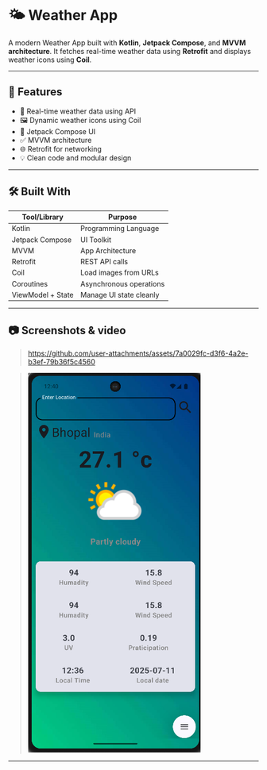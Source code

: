 # 🌤️ Weather App

A modern Weather App built with **Kotlin**, **Jetpack Compose**, and **MVVM architecture**. It fetches real-time weather data using **Retrofit** and displays weather icons using **Coil**.

---

## 🚀 Features

- 🧭 Real-time weather data using API
- 🖼️ Dynamic weather icons using Coil
- 🎨 Jetpack Compose UI
- ✅ MVVM architecture
- 🌐 Retrofit for networking
- 💡 Clean code and modular design

---

## 🛠️ Built With

| Tool/Library       | Purpose                          |
|--------------------|----------------------------------|
| Kotlin             | Programming Language             |
| Jetpack Compose    | UI Toolkit                       |
| MVVM               | App Architecture                 |
| Retrofit           | REST API calls                   |
| Coil               | Load images from URLs            |
| Coroutines         | Asynchronous operations          |
| ViewModel + State  | Manage UI state cleanly          |

---

## 📷 Screenshots & video

> https://github.com/user-attachments/assets/7a0029fc-d3f6-4a2e-b3ef-79b36f5c4560

> ![image alt](https://github.com/JAYYADAV077/WaetherAppWithRetrofit/blob/main/Screenshot%202025-07-11%20124046.png?raw=true)

---


